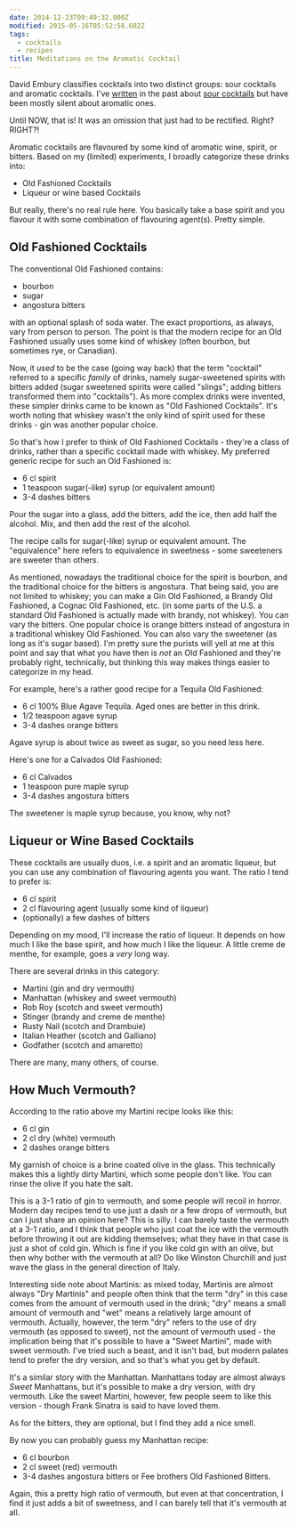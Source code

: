 ```yaml
---
date: 2014-12-23T09:49:32.000Z
modified: 2015-05-16T05:52:58.602Z
tags:
  - cocktails
  - recipes
title: Meditations on the Aromatic Cocktail
---
```


David Embury classifies cocktails into two distinct groups: sour cocktails
and aromatic cocktails. I've [written][1] in the past about
[sour cocktails][2] but have been mostly silent about aromatic ones.

Until NOW, that is! It was an omission that just had to be rectified.
Right? RIGHT?!

Aromatic cocktails are flavoured by some kind of aromatic wine, spirit, or
bitters. Based on my (limited) experiments, I broadly categorize these
drinks into:

 * Old Fashioned Cocktails
 * Liqueur or wine based Cocktails

But really, there's no real rule here.  You basically take a base spirit and
you flavour it with some combination of flavouring agent(s). Pretty simple.

## Old Fashioned Cocktails

The conventional Old Fashioned contains:
 
 * bourbon
 * sugar
 * angostura bitters

with an optional splash of soda water.  The exact proportions, as always,
vary from person to person.  The point is that the modern recipe for an Old
Fashioned usually uses some kind of whiskey (often bourbon, but sometimes
rye, or Canadian).

Now, it *used* to be the case (going way back) that the term "cocktail"
referred to a specific *family* of drinks, namely sugar-sweetened spirits
with bitters added (sugar sweetened spirits were called "slings"; adding
bitters transformed them into "cocktails").  As more complex drinks were
invented, these simpler drinks came to be known as "Old Fashioned
Cocktails".  It's worth noting that whiskey wasn't the only kind of spirit
used for these drinks - gin was another popular choice.

So that's how I prefer to think of Old Fashioned Cocktails - they're a class
of drinks, rather than a specific cocktail made with whiskey.  My preferred
generic recipe for such an Old Fashioned is:

 * 6 cl spirit
 * 1 teaspoon sugar(-like) syrup (or equivalent amount)
 * 3-4 dashes bitters

Pour the sugar into a glass, add the bitters, add the ice, then add half the
alcohol. Mix, and then add the rest of the alcohol.

The recipe calls for sugar(-like) syrup or equivalent amount.  The
"equivalence" here refers to equivalence in sweetness - some sweeteners are
sweeter than others.

As mentioned, nowadays the traditional choice for the spirit is bourbon, and
the traditional choice for the bitters is angostura.  That being said, you
are not limited to whiskey; you can make a Gin Old Fashioned, a Brandy Old
Fashioned, a Cognac Old Fashioned, etc. (in some parts of the U.S. a
standard Old Fashioned is actually made with brandy, not whiskey).  You can
vary the bitters.  One popular choice is orange bitters instead of angostura
in a traditional whiskey Old Fashioned.  You can also vary the sweetener (as
long as it's sugar based).  I'm pretty sure the purists will yell at me at
this point and say that what you have then is *not* an Old Fashioned and
they're probably right, technically, but thinking this way makes things
easier to categorize in my head.

For example, here's a rather good recipe for a Tequila Old Fashioned:

 * 6 cl 100% Blue Agave Tequila.  Aged ones are better in this drink.
 * 1/2 teaspoon agave syrup
 * 3-4 dashes orange bitters

Agave syrup is about twice as sweet as sugar, so you need less here.

Here's one for a Calvados Old Fashioned:

 * 6 cl Calvados
 * 1 teaspoon pure maple syrup
 * 3-4 dashes angostura bitters

The sweetener is maple syrup because, you know, why not?

## Liqueur or Wine Based Cocktails

These cocktails are usually duos, i.e. a spirit and an aromatic liqueur, but
you can use any combination of flavouring agents you want.  The ratio I tend
to prefer is:

 * 6 cl spirit
 * 2 cl flavouring agent (usually some kind of liqueur)
 * (optionally) a few dashes of bitters

Depending on my mood, I'll increase the ratio of liqueur.  It depends on how
much I like the base spirit, and how much I like the liqueur.  A little
creme de menthe, for example, goes a *very* long way.

There are several drinks in this category:

 * Martini (gin and dry vermouth)
 * Manhattan (whiskey and sweet vermouth)
 * Rob Roy (scotch and sweet vermouth)
 * Stinger (brandy and creme de menthe)
 * Rusty Nail (scotch and Drambuie)
 * Italian Heather (scotch and Galliano)
 * Godfather (scotch and amaretto)

There are many, many others, of course.

## How Much Vermouth?

According to the ratio above my Martini recipe looks like this:

 * 6 cl gin
 * 2 cl dry (white) vermouth
 * 2 dashes orange bitters

My garnish of choice is a brine coated olive in the glass.  This technically
makes this a lightly dirty Martini, which some people don't like.  You can
rinse the olive if you hate the salt.

This is a 3-1 ratio of gin to vermouth, and some people will recoil in
horror.  Modern day recipes tend to use just a dash or a few drops of
vermouth, but can I just share an opinion here?  This is silly.  I can
barely taste the vermouth at a 3-1 ratio, and I think that people who just
coat the ice with the vermouth before throwing it out are kidding
themselves; what they have in that case is just a shot of cold gin.  Which
is fine if you like cold gin with an olive, but then why bother with the
vermouth at all?  Do like Winston Churchill and just wave the glass in the
general direction of Italy.

Interesting side note about Martinis: as mixed today, Martinis are almost
always "Dry Martinis" and people often think that the term "dry" in this
case comes from the amount of vermouth used in the drink; "dry" means a
small amount of vermouth and "wet" means a relatively large amount of
vermouth. Actually, however, the term "dry" refers to the use of dry vermouth
(as opposed to sweet), not the amount of vermouth used - the implication
being that it's possible to have a "Sweet Martini", made with sweet
vermouth. I've tried such a beast, and it isn't bad, but modern palates tend
to prefer the dry version, and so that's what you get by default.

It's a similar story with the Manhattan. Manhattans today are almost always
*Sweet* Manhattans, but it's possible to make a dry version, with dry
vermouth. Like the sweet Martini, however, few people seem to like this
version - though Frank Sinatra is said to have loved them.

As for the bitters, they are optional, but I find they add a nice smell.

By now you can probably guess my Manhattan recipe:

 * 6 cl bourbon
 * 2 cl sweet (red) vermouth
 * 3-4 dashes angostura bitters or Fee brothers Old Fashioned Bitters.

Again, this a pretty high ratio of vermouth, but even at that concentration, I
find it just adds a bit of sweetness, and I can barely tell that it's
vermouth at all.

[1]: /2012/09/14/embury-sours
[2]: /2014/12/22/more-sour-cocktails
[3]: http://en.wikipedia.org/wiki/The_Fine_Art_of_Mixing_Drinks
